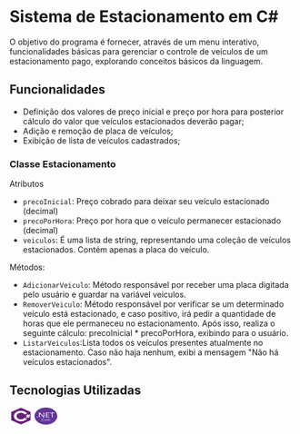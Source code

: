 # Sistema de Estacionamento em C#
O objetivo do programa é fornecer, através de um menu interativo, funcionalidades básicas para gerenciar o controle de veículos de um estacionamento pago, explorando conceitos básicos da linguagem.

## Funcionalidades

- Definição dos valores de preço inicial e preço por hora para posterior cálculo do valor que veículos estacionados deverão pagar;
- Adição e remoção de placa de veículos;
- Exibição de lista de veículos cadastrados;

### Classe Estacionamento

Atributos

- `precoInicial`: Preço cobrado para deixar seu veículo estacionado (decimal)
- `precoPorHora`: Preço por hora que o veículo permanecer estacionado (decimal)
- `veiculos`: É uma lista de string, representando uma coleção de veículos estacionados. Contém apenas a placa do veículo.
  
Métodos:

- `AdicionarVeiculo`: Método responsável por receber uma placa digitada pelo usuário e guardar na variável veiculos.
- `RemoverVeiculo`:  Método responsável por verificar se um determinado veículo está estacionado, e caso positivo, irá pedir a quantidade de horas que ele permaneceu no estacionamento. Após isso, realiza o seguinte cálculo: precoInicial * precoPorHora, exibindo para o usuário.
- `ListarVeiculos`:Lista todos os veículos presentes atualmente no estacionamento. Caso não haja nenhum, exibi a mensagem "Não há veículos estacionados".


## Tecnologias Utilizadas
<div style="display: inline_block">
  <img align="center" alt="JsIcon" height="30" width="40" src="https://github.com/devicons/devicon/blob/master/icons/csharp/csharp-plain.svg">
  <img align="center" alt="JsIcon" height="30" width="40" src="https://github.com/devicons/devicon/blob/master/icons/dotnetcore/dotnetcore-original.svg">
</div>

